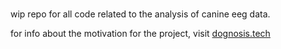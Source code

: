# 


wip repo for all code related to the analysis of canine eeg data.

for info about the motivation for the project, visit [dognosis.tech](https://dognosis.tech)

